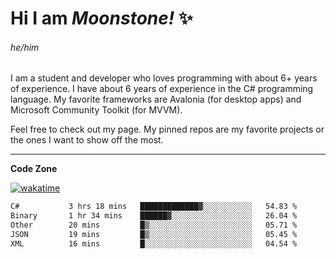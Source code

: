 
<!--
**MoonstoneStudios/MoonstoneStudios** is a ✨ _special_ ✨ repository because its `README.md` (this file) appears on your GitHub profile.

Here are some ideas to get you started:

- 🔭 I’m currently working on ...
- 🌱 I’m currently learning ...
- 👯 I’m looking to collaborate on ...
- 🤔 I’m looking for help with ...
- 💬 Ask me about ...
- 📫 How to reach me: ...
- 😄 Pronouns: ...
- ⚡ Fun fact: ...
-->

# Hi I am _Moonstone!_  ✨
###### he/him

I am a student and developer who loves programming with about 6+ years of experience. 
I have about 6 years of experience in the C# programming language. 
My favorite frameworks are Avalonia (for desktop apps) and Microsoft Community Toolkit (for MVVM).

Feel free to check out my page. My pinned repos are my favorite projects or the ones I want to show off the most. 

---

**Code Zone**


[![wakatime](https://wakatime.com/badge/user/35c755da-7226-42ef-89f9-892c03fbcf7e.svg?style=for-the-badge)](https://wakatime.com/@35c755da-7226-42ef-89f9-892c03fbcf7e)
<!--START_SECTION:waka-->

```txt
C#           3 hrs 18 mins   █████████████▓░░░░░░░░░░░   54.83 %
Binary       1 hr 34 mins    ██████▓░░░░░░░░░░░░░░░░░░   26.04 %
Other        20 mins         █▒░░░░░░░░░░░░░░░░░░░░░░░   05.71 %
JSON         19 mins         █▒░░░░░░░░░░░░░░░░░░░░░░░   05.45 %
XML          16 mins         █░░░░░░░░░░░░░░░░░░░░░░░░   04.54 %
```

<!--END_SECTION:waka-->
